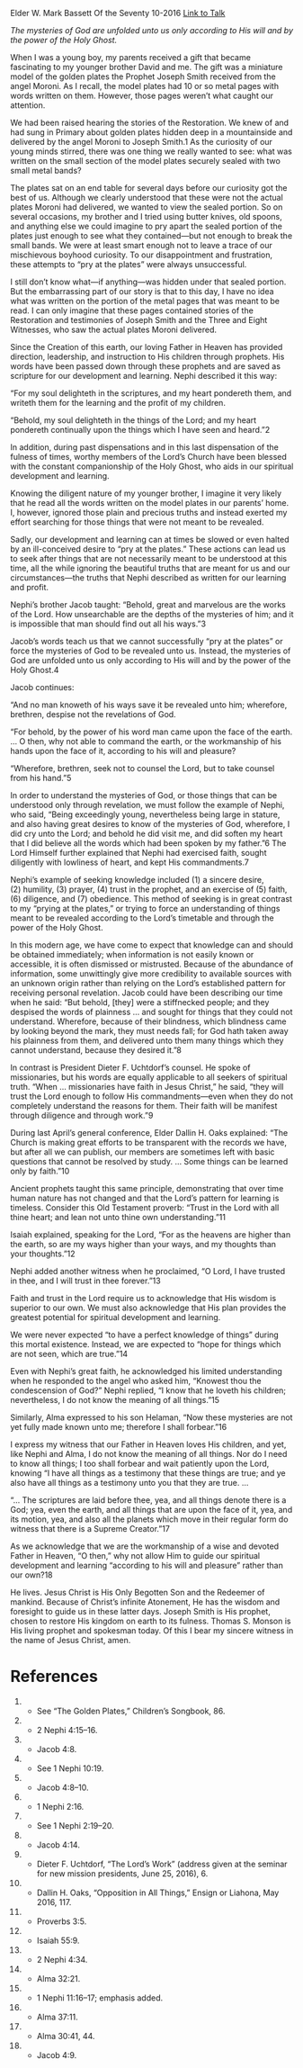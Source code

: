 Elder W. Mark Bassett
Of the Seventy
10-2016
[Link to Talk](https://www.churchofjesuschrist.org/study/general-conference/2016/10/for-our-spiritual-development-and-learning?lang=eng)

_The mysteries of God are unfolded unto us only according to His will and by the power of the Holy Ghost._

When I was a young boy, my parents received a gift that became fascinating to my younger brother David and me. The gift was a miniature model of the golden plates the Prophet Joseph Smith received from the angel Moroni. As I recall, the model plates had 10 or so metal pages with words written on them. However, those pages weren’t what caught our attention.

We had been raised hearing the stories of the Restoration. We knew of and had sung in Primary about golden plates hidden deep in a mountainside and delivered by the angel Moroni to Joseph Smith.1 As the curiosity of our young minds stirred, there was one thing we really wanted to see: what was written on the small section of the model plates securely sealed with two small metal bands?

The plates sat on an end table for several days before our curiosity got the best of us. Although we clearly understood that these were not the actual plates Moroni had delivered, we wanted to view the sealed portion. So on several occasions, my brother and I tried using butter knives, old spoons, and anything else we could imagine to pry apart the sealed portion of the plates just enough to see what they contained—but not enough to break the small bands. We were at least smart enough not to leave a trace of our mischievous boyhood curiosity. To our disappointment and frustration, these attempts to “pry at the plates” were always unsuccessful.

I still don’t know what—if anything—was hidden under that sealed portion. But the embarrassing part of our story is that to this day, I have no idea what was written on the portion of the metal pages that was meant to be read. I can only imagine that these pages contained stories of the Restoration and testimonies of Joseph Smith and the Three and Eight Witnesses, who saw the actual plates Moroni delivered.

Since the Creation of this earth, our loving Father in Heaven has provided direction, leadership, and instruction to His children through prophets. His words have been passed down through these prophets and are saved as scripture for our development and learning. Nephi described it this way:

“For my soul delighteth in the scriptures, and my heart pondereth them, and writeth them for the learning and the profit of my children.

“Behold, my soul delighteth in the things of the Lord; and my heart pondereth continually upon the things which I have seen and heard.”2



In addition, during past dispensations and in this last dispensation of the fulness of times, worthy members of the Lord’s Church have been blessed with the constant companionship of the Holy Ghost, who aids in our spiritual development and learning.

Knowing the diligent nature of my younger brother, I imagine it very likely that he read all the words written on the model plates in our parents’ home. I, however, ignored those plain and precious truths and instead exerted my effort searching for those things that were not meant to be revealed.

Sadly, our development and learning can at times be slowed or even halted by an ill-conceived desire to “pry at the plates.” These actions can lead us to seek after things that are not necessarily meant to be understood at this time, all the while ignoring the beautiful truths that are meant for us and our circumstances—the truths that Nephi described as written for our learning and profit.

Nephi’s brother Jacob taught: “Behold, great and marvelous are the works of the Lord. How unsearchable are the depths of the mysteries of him; and it is impossible that man should find out all his ways.”3

Jacob’s words teach us that we cannot successfully “pry at the plates” or force the mysteries of God to be revealed unto us. Instead, the mysteries of God are unfolded unto us only according to His will and by the power of the Holy Ghost.4

Jacob continues:

“And no man knoweth of his ways save it be revealed unto him; wherefore, brethren, despise not the revelations of God.

“For behold, by the power of his word man came upon the face of the earth. … O then, why not able to command the earth, or the workmanship of his hands upon the face of it, according to his will and pleasure?

“Wherefore, brethren, seek not to counsel the Lord, but to take counsel from his hand.”5

In order to understand the mysteries of God, or those things that can be understood only through revelation, we must follow the example of Nephi, who said, “Being exceedingly young, nevertheless being large in stature, and also having great desires to know of the mysteries of God, wherefore, I did cry unto the Lord; and behold he did visit me, and did soften my heart that I did believe all the words which had been spoken by my father.”6 The Lord Himself further explained that Nephi had exercised faith, sought diligently with lowliness of heart, and kept His commandments.7

Nephi’s example of seeking knowledge included (1) a sincere desire, (2) humility, (3) prayer, (4) trust in the prophet, and an exercise of (5) faith, (6) diligence, and (7) obedience. This method of seeking is in great contrast to my “prying at the plates,” or trying to force an understanding of things meant to be revealed according to the Lord’s timetable and through the power of the Holy Ghost.

In this modern age, we have come to expect that knowledge can and should be obtained immediately; when information is not easily known or accessible, it is often dismissed or mistrusted. Because of the abundance of information, some unwittingly give more credibility to available sources with an unknown origin rather than relying on the Lord’s established pattern for receiving personal revelation. Jacob could have been describing our time when he said: “But behold, [they] were a stiffnecked people; and they despised the words of plainness … and sought for things that they could not understand. Wherefore, because of their blindness, which blindness came by looking beyond the mark, they must needs fall; for God hath taken away his plainness from them, and delivered unto them many things which they cannot understand, because they desired it.”8

In contrast is President Dieter F. Uchtdorf’s counsel. He spoke of missionaries, but his words are equally applicable to all seekers of spiritual truth. “When … missionaries have faith in Jesus Christ,” he said, “they will trust the Lord enough to follow His commandments—even when they do not completely understand the reasons for them. Their faith will be manifest through diligence and through work.”9

During last April’s general conference, Elder Dallin H. Oaks explained: “The Church is making great efforts to be transparent with the records we have, but after all we can publish, our members are sometimes left with basic questions that cannot be resolved by study. … Some things can be learned only by faith.”10

Ancient prophets taught this same principle, demonstrating that over time human nature has not changed and that the Lord’s pattern for learning is timeless. Consider this Old Testament proverb: “Trust in the Lord with all thine heart; and lean not unto thine own understanding.”11

Isaiah explained, speaking for the Lord, “For as the heavens are higher than the earth, so are my ways higher than your ways, and my thoughts than your thoughts.”12

Nephi added another witness when he proclaimed, “O Lord, I have trusted in thee, and I will trust in thee forever.”13

Faith and trust in the Lord require us to acknowledge that His wisdom is superior to our own. We must also acknowledge that His plan provides the greatest potential for spiritual development and learning.

We were never expected “to have a perfect knowledge of things” during this mortal existence. Instead, we are expected to “hope for things which are not seen, which are true.”14

Even with Nephi’s great faith, he acknowledged his limited understanding when he responded to the angel who asked him, “Knowest thou the condescension of God?” Nephi replied, “I know that he loveth his children; nevertheless, I do not know the meaning of all things.”15

Similarly, Alma expressed to his son Helaman, “Now these mysteries are not yet fully made known unto me; therefore I shall forbear.”16

I express my witness that our Father in Heaven loves His children, and yet, like Nephi and Alma, I do not know the meaning of all things. Nor do I need to know all things; I too shall forbear and wait patiently upon the Lord, knowing “I have all things as a testimony that these things are true; and ye also have all things as a testimony unto you that they are true. …

“… The scriptures are laid before thee, yea, and all things denote there is a God; yea, even the earth, and all things that are upon the face of it, yea, and its motion, yea, and also all the planets which move in their regular form do witness that there is a Supreme Creator.”17

As we acknowledge that we are the workmanship of a wise and devoted Father in Heaven, “O then,” why not allow Him to guide our spiritual development and learning “according to his will and pleasure” rather than our own?18

He lives. Jesus Christ is His Only Begotten Son and the Redeemer of mankind. Because of Christ’s infinite Atonement, He has the wisdom and foresight to guide us in these latter days. Joseph Smith is His prophet, chosen to restore His kingdom on earth to its fulness. Thomas S. Monson is His living prophet and spokesman today. Of this I bear my sincere witness in the name of Jesus Christ, amen.

# References
1. - See “The Golden Plates,” Children’s Songbook, 86.
2. - 2 Nephi 4:15–16.
3. - Jacob 4:8.
4. - See 1 Nephi 10:19.
5. - Jacob 4:8–10.
6. - 1 Nephi 2:16.
7. - See 1 Nephi 2:19–20.
8. - Jacob 4:14.
9. - Dieter F. Uchtdorf, “The Lord’s Work” (address given at the seminar for new mission presidents, June 25, 2016), 6.
10. - Dallin H. Oaks, “Opposition in All Things,” Ensign or Liahona, May 2016, 117.
11. - Proverbs 3:5.
12. - Isaiah 55:9.
13. - 2 Nephi 4:34.
14. - Alma 32:21.
15. - 1 Nephi 11:16–17; emphasis added.
16. - Alma 37:11.
17. - Alma 30:41, 44.
18. - Jacob 4:9.